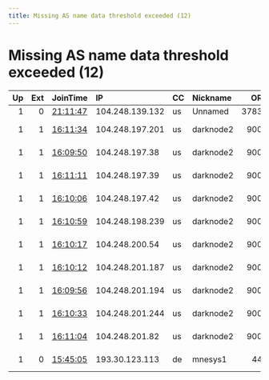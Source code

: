 ```yaml
---
title: Missing AS name data threshold exceeded (12)
---
```


# Missing AS name data threshold exceeded (12)

|   Up |   Ext | JoinTime                                                                                            | IP              | CC   | Nickname   |   ORp |   Dirp | Version   | Contact                      | OS    |   eFamMembers |
|-----:|------:|:----------------------------------------------------------------------------------------------------|:----------------|:-----|:-----------|------:|-------:|:----------|:-----------------------------|:------|--------------:|
|    1 |     0 | [21:11:47](https://metrics.torproject.org/rs.html#details/5C66595991758402B1C61BD871A8769388953D7F) | 104.248.139.132 | us   | Unnamed    | 37831 |      0 | 0.3.4.8   | None                         | Linux |             1 |
|    1 |     1 | [16:11:34](https://metrics.torproject.org/rs.html#details/52E893109B18E809B25A0B8B02922956597199E6) | 104.248.197.201 | us   | darknode2  |  9001 |   9030 | 0.3.4.8   | admin at example dot com     | Linux |             1 |
|    1 |     1 | [16:09:50](https://metrics.torproject.org/rs.html#details/1EC0654FAFFA1C2B343769EC5BDFAD0A2DF82CE7) | 104.248.197.38  | us   | darknode2  |  9001 |   9030 | 0.3.4.8   | admin at example dot com     | Linux |             1 |
|    1 |     1 | [16:11:11](https://metrics.torproject.org/rs.html#details/2DF81449B5ECCDFEB86744B0181D2741B3821470) | 104.248.197.39  | us   | darknode2  |  9001 |   9030 | 0.3.4.8   | admin at example dot com     | Linux |             1 |
|    1 |     1 | [16:10:06](https://metrics.torproject.org/rs.html#details/764F05F31EBB560D98A6A70AA9F4B7BBFDEBF726) | 104.248.197.42  | us   | darknode2  |  9001 |   9030 | 0.3.4.8   | admin at example dot com     | Linux |             1 |
|    1 |     1 | [16:10:59](https://metrics.torproject.org/rs.html#details/FCAB7B440A9CA3CF564ECB709DA7887840B841BC) | 104.248.198.239 | us   | darknode2  |  9001 |   9030 | 0.3.4.8   | admin at example dot com     | Linux |             1 |
|    1 |     1 | [16:10:17](https://metrics.torproject.org/rs.html#details/8DAAE7474F88EA84DF425F82F851D6C381E7B577) | 104.248.200.54  | us   | darknode2  |  9001 |   9030 | 0.3.4.8   | admin at example dot com     | Linux |             1 |
|    1 |     1 | [16:10:12](https://metrics.torproject.org/rs.html#details/39CD39B4B3B4F8560C66DEA156D10E6300D0633A) | 104.248.201.187 | us   | darknode2  |  9001 |   9030 | 0.3.4.8   | admin at example dot com     | Linux |             1 |
|    1 |     1 | [16:09:56](https://metrics.torproject.org/rs.html#details/723417473DF5A5B79CB92EE9842CE45C0A1E1C1F) | 104.248.201.194 | us   | darknode2  |  9001 |   9030 | 0.3.4.8   | admin at example dot com     | Linux |             1 |
|    1 |     1 | [16:10:33](https://metrics.torproject.org/rs.html#details/5A3B5966CBD599EE02FD5920E71E5C46C4486D31) | 104.248.201.244 | us   | darknode2  |  9001 |   9030 | 0.3.4.8   | admin at example dot com     | Linux |             1 |
|    1 |     1 | [16:11:04](https://metrics.torproject.org/rs.html#details/94B2DCA7BE8F857745CAD3398DB25F46AEB6D0AB) | 104.248.201.82  | us   | darknode2  |  9001 |   9030 | 0.3.4.8   | admin at example dot com     | Linux |             1 |
|    1 |     0 | [15:45:05](https://metrics.torproject.org/rs.html#details/86D924EDE1498B4E1DD08D2260F3E9FE454012E1) | 193.30.123.113  | de   | mnesys1    |   443 |      0 | 0.3.3.7   | tor-admin &lt;tor@mnesys.org | Linux |             1 |
